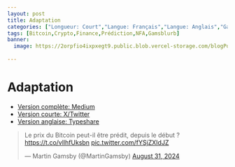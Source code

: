 ```yaml
---
layout: post
title: Adaptation
categories: ["Longueur: Court","Langue: Français","Langue: Anglais","Gamsblurb"]
tags: [Bitcoin,Crypto,Finance,Prédiction,NFA,Gamsblurb]
banner:
  image: https://2orpfio4ixpxegt9.public.blob.vercel-storage.com/blogPost/cm0i6faj0013wmr0coj23l5d0/preview-image-L5vtElMTNvBkyNPJdDXdwSL5kq3Lza.png
  
---
```


# Adaptation

- [Version complète: Medium](https://medium.com/@martin.gamsby/le-prix-du-bitcoin-peut-il-%C3%AAtre-pr%C3%A9dit-depuis-le-d%C3%A9but-0b26758898e3)
- [Version courte: X/Twitter](https://x.com/MartinGamsby/status/1829873111346598237)
- [Version anglaise: Typeshare](https://typeshare.co/martingamsby/posts/can-the-bitcoin-price-be-predicted-from-the-beginning)

<blockquote class="twitter-tweet"><p lang="fr" dir="ltr">Le prix du Bitcoin peut-il être prédit, depuis le début ? <a href="https://t.co/vllhfUksbn">https://t.co/vllhfUksbn</a> <a href="https://t.co/fYSjZXIdJZ">pic.twitter.com/fYSjZXIdJZ</a></p>&mdash; Martin Gamsby (@MartinGamsby) <a href="https://twitter.com/MartinGamsby/status/1829873111346598237?ref_src=twsrc%5Etfw">August 31, 2024</a></blockquote> <script async src="https://platform.twitter.com/widgets.js" charset="utf-8"></script> 
